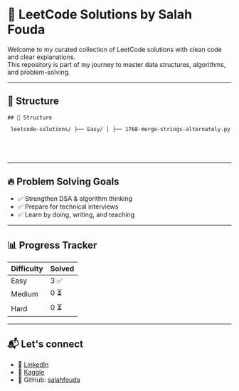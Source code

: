 # 🧠 LeetCode Solutions by Salah Fouda

Welcome to my curated collection of LeetCode solutions with clean code and clear explanations.  
This repository is part of my journey to master data structures, algorithms, and problem-solving.

---

## 📁 Structure

<pre><code>## 📁 Structure <pre> leetcode-solutions/ ├── Easy/ │ ├── 1768-merge-strings-alternately.py │ ├── 0389-find-the-difference.py │ └── ... ├── Medium/ │ └── ... ├── Hard/ │ └── ... ├── README.md </pre>
</code></pre>

---

## 🔥 Problem Solving Goals

- ✅ Strengthen DSA & algorithm thinking  
- ✅ Prepare for technical interviews  
- ✅ Learn by doing, writing, and teaching

---

## 📊 Progress Tracker

| Difficulty | Solved |
|------------|--------|
| Easy       | 3 ✅    |
| Medium     | 0 ⏳    |
| Hard       | 0 ⏳    |

---

## 📬 Let's connect

- 💼 [LinkedIn](https://linkedin.com/in/salahfouda)
- 🧠 [Kaggle](https://www.kaggle.com/salahfouda)
- 🐙 GitHub: [salahfouda](https://github.com/salahfouda)
